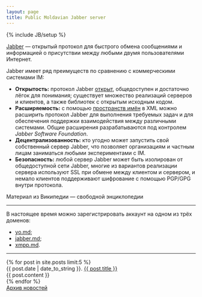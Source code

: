 ```yaml
---
layout: page
title: Public Moldavian Jabber server
---
```

{% include JB/setup %}

<p><a href="http://ru.wikipedia.org/wiki/Jabber">Jabber</a> — открытый протокол
  для быстрого обмена сообщениями и информацией о присутствии между любыми
  двумя пользователями Интернет.</p>
<p>Jabber имеет ряд преимуществ по сравнению с коммерческими системами IM:</p>
<ul>
  <li><b>Открытость:</b> протокол Jabber <a href="http://ru.wikipedia.org/wiki/%D0%9E%D1%82%D0%BA%D1%80%D1%8B%D1%82%D1%8B%D0%B9_%D1%81%D1%82%D0%B0%D0%BD%D0%B4%D0%B0%D1%80%D1%82" title="Открытый стандарт">открыт</a>, общедоступен и достаточно лёгок для понимания; существует множество реализаций серверов и клиентов, а также библиотек с открытым исходным кодом.</li>
  <li><b>Расширяемость:</b> с помощью <a href="http://ru.wikipedia.org/wiki/%D0%9F%D1%80%D0%BE%D1%81%D1%82%D1%80%D0%B0%D0%BD%D1%81%D1%82%D0%B2%D0%BE_%D0%B8%D0%BC%D1%91%D0%BD_%28%D0%BF%D1%80%D0%BE%D0%B3%D1%80%D0%B0%D0%BC%D0%BC%D0%B8%D1%80%D0%BE%D0%B2%D0%B0%D0%BD%D0%B8%D0%B5%29" title="Пространство имён (программирование)">пространств имён</a> в XML можно расширить протокол Jabber для выполнения требуемых задач и для обеспечения поддержки взаимодействия между различными системами. Общие расширения разрабатываются под контролем <i>Jabber Software Foundation</i>.</li>
  <li><b>Децентрализованность:</b> кто угодно может запустить свой собственный сервер Jabber, что позволяет организациям и частным лицам заниматься любыми экспериментами с IM.</li>
  <li><b>Безопасность:</b> любой сервер Jabber может быть изолирован от общедоступной сети Jabber, многие из вариантов реализации сервера используют SSL при обмене между клиентом и сервером, и немало клиентов поддерживают шифрование с помощью PGP/GPG внутри протокола.</li>
</ul>
<p class="sign">Материал из Википедии — свободной энциклопедии</p>
<hr />
В настоящее время можно зарегистрировать аккаунт на одном из трёх доменов:

* [yo.md](http://yo.md:5280/register/);
* [jabber.md](http://jabber.md:5280/register/);
* [xmpp.md](http://xmpp.md:5280/register/).

<hr />
<div class="posts">
  {% for post in site.posts limit:5 %}
    <div class="post">
      <div class="post_header"><span class="date">{{ post.date | date_to_string }}.</span> <a href="{{ BASE_PATH }}{{ post.url }}">{{ post.title }}</a></div>
      <div>
        {{ post.content }}
      </div>
    </div>
  {% endfor %}
</div>

<div><a href="/archive.html">Архив новостей</a></div>
